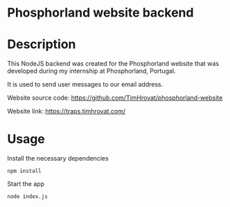 # Phosphorland website backend

# Description

This NodeJS backend was created for the Phosphorland website that was developed during my internship at Phosphorland, Portugal.

It is used to send user messages to our email address.

Website source code: https://github.com/TimHrovat/phosphorland-website

Website link: https://traps.timhrovat.com/

# Usage 

Install the necessary dependencies

```
npm install
```

Start the app

```
node index.js
```
